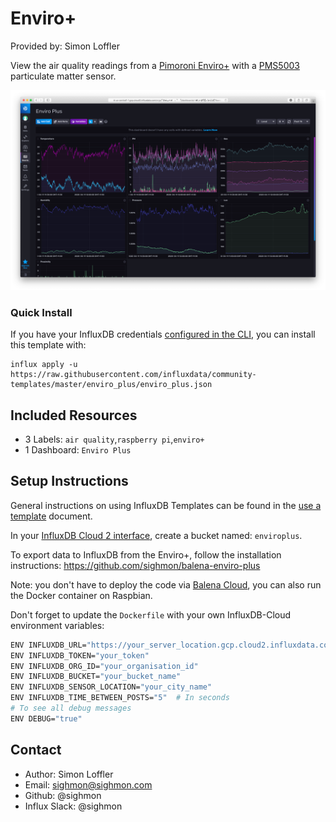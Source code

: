# Enviro+

Provided by: Simon Loffler

View the air quality readings from a [Pimoroni Enviro+](https://shop.pimoroni.com/products/enviro-plus) with a [PMS5003](https://shop.pimoroni.com/products/pms5003-particulate-matter-sensor-with-cable) particulate matter sensor.

![Enviro+ dashboard](img/enviro-plus-influxdb-template.png)

### Quick Install

If you have your InfluxDB credentials [configured in the CLI](Vhttps://v2.docs.influxdata.com/v2.0/reference/cli/influx/config/), you can install this template with:

```
influx apply -u https://raw.githubusercontent.com/influxdata/community-templates/master/enviro_plus/enviro_plus.json
```

## Included Resources

- 3 Labels: `air quality`,`raspberry pi`,`enviro+`
- 1 Dashboard: `Enviro Plus`

## Setup Instructions

General instructions on using InfluxDB Templates can be found in the [use a template](../docs/use_a_template.md) document.

In your [InfluxDB Cloud 2 interface](https://cloud2.influxdata.com), create a bucket named: `enviroplus`.

To export data to InfluxDB from the Enviro+, follow the installation instructions: https://github.com/sighmon/balena-enviro-plus

Note: you don't have to deploy the code via [Balena Cloud](https://www.balena.io), you can also run the Docker container on Raspbian.

Don't forget to update the `Dockerfile` with your own InfluxDB-Cloud environment variables:

```bash
ENV INFLUXDB_URL="https://your_server_location.gcp.cloud2.influxdata.com"
ENV INFLUXDB_TOKEN="your_token"
ENV INFLUXDB_ORG_ID="your_organisation_id"
ENV INFLUXDB_BUCKET="your_bucket_name"
ENV INFLUXDB_SENSOR_LOCATION="your_city_name"
ENV INFLUXDB_TIME_BETWEEN_POSTS="5"  # In seconds
# To see all debug messages
ENV DEBUG="true"
```

## Contact

- Author: Simon Loffler
- Email: sighmon@sighmon.com
- Github: @sighmon
- Influx Slack: @sighmon
